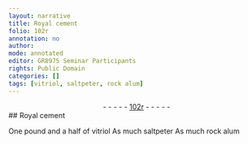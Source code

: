 ```yaml
---
layout: narrative
title: Royal cement
folio: 102r
annotation: no
author:
mode: annotated
editor: GR8975 Seminar Participants
rights: Public Domain
categories: []
tags: [vitriol, saltpeter, rock alum]
---
```


 <div class="folio" align="center">- - - - - <a href="http://gallica.bnf.fr/ark:/12148/btv1b10500001g/f209.image" target="_blank">102r</a> - - - - - </div> 
## Royal cement

  One pound and a half of <span class="material">vitriol</span> As much <span class="material">saltpeter</span> As much <span class="material">rock alum</span>  